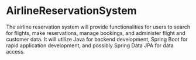 # AirlineReservationSystem
The airline reservation system will provide functionalities for users to search for flights, make reservations, manage bookings, and administer flight and customer data. It will utilize Java for backend development, Spring Boot for rapid application development, and possibly Spring Data JPA for data access.
